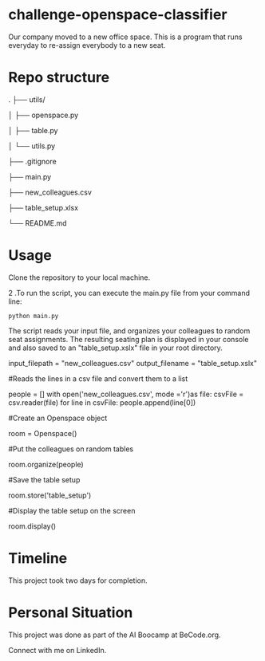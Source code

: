 # challenge-openspace-classifier
Our company moved to a new office space. This is a program that runs everyday to re-assign everybody to a new seat.

# Repo structure
.
├── utils/

│   ├── openspace.py

│   ├── table.py

│   └── utils.py

├── .gitignore

├── main.py

├── new_colleagues.csv

├── table_setup.xlsx

└── README.md

# Usage
Clone the repository to your local machine.

2 .To run the script, you can execute the main.py file from your command line:

```
python main.py
```

The script reads your input file, and organizes your colleagues to random seat assignments. The resulting seating plan is displayed in your console and also saved to an "table_setup.xslx" file in your root directory.

input_filepath = "new_colleagues.csv"
output_filename = "table_setup.xslx"

#Reads the lines in a csv file and convert them to a list

people = []
with open('new_colleagues.csv', mode ='r')as file:
    csvFile = csv.reader(file)
    for line in csvFile:
        people.append(line[0])

#Create an Openspace object

room = Openspace()

#Put the colleagues on random tables 

room.organize(people)

#Save the table setup 

room.store('table_setup')

#Display the table setup on the screen

room.display()

# Timeline
This project took two days for completion.

# Personal Situation
This project was done as part of the AI Boocamp at BeCode.org.

Connect with me on LinkedIn.